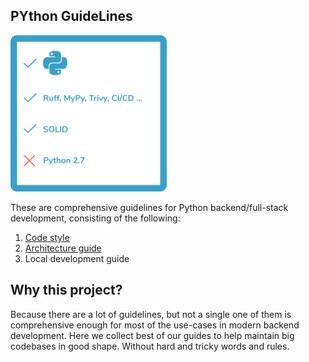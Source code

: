 PYthon GuideLines
---

<img src="./logo.svg" width="250" />

These are comprehensive guidelines for Python backend/full-stack development, consisting of the following:

1. [Code style](./code-style.md)
1. [Architecture guide](./architecture-guide.md)
1. Local development guide

Why this project?
----

Because there are a lot of guidelines, but not a single one of them is comprehensive enough for most of the use-cases in modern backend development. Here we collect best of our guides to help maintain big codebases in good shape. Without hard and tricky words and rules.
